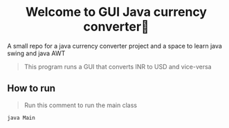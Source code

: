 <h1 align="center">Welcome to GUI Java currency converter👋</h1>
A small repo for a java currency converter project and a space to learn java swing and java AWT
<p>
</p>

> This program runs a GUI that converts INR to USD and vice-versa 

## How to run
>Run this comment to run the main class
```
java Main
```
